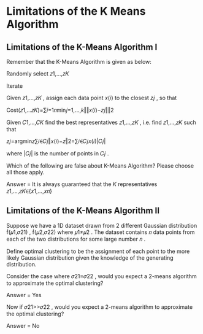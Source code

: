 # Limitations of the K Means Algorithm

## Limitations of the K-Means Algorithm I


Remember that the K-Means Algorithm is given as below:

Randomly select  𝑧1,...,𝑧𝐾 

Iterate

Given  𝑧1,...,𝑧𝐾 , assign each data point  𝑥(𝑖)  to the closest  𝑧𝑗 , so that

Cost(𝑧1,...𝑧𝐾)=∑𝑖=1𝑛min𝑗=1,...,𝑘‖‖𝑥(𝑖)−𝑧𝑗‖‖2 
 
Given  𝐶1,...,𝐶𝐾  find the best representatives  𝑧1,...,𝑧𝐾 , i.e. find  𝑧1,...,𝑧𝐾  such that

𝑧𝑗=argmin𝑧∑𝑖∈𝐶𝑗‖𝑥(𝑖)−𝑧‖2=∑𝑖∈𝐶𝑗𝑥(𝑖)|𝐶𝑗| 
 
where  |𝐶𝑗|  is the number of points in  𝐶𝑗 .

Which of the following are false about K-Means Algorithm? Please choose all those apply.



Answer = It is always guaranteed that the  𝐾  representatives  𝑧1,...,𝑧𝐾∈{𝑥1,...,𝑥𝑛}


## Limitations of the K-Means Algorithm II


Suppose we have a 1D dataset drawn from 2 different Gaussian distribution  (𝜇1,𝜎21) ,  (𝜇2,𝜎22)  where  𝜇1≠𝜇2 . The dataset contains  𝑛  data points from each of the two distributions for some large number  𝑛 .

Define optimal clustering to be the assignment of each point to the more likely Gaussian distribution given the knowledge of the generating distribution.

Consider the case where  𝜎21=𝜎22 , would you expect a 2-means algorithm to approximate the optimal clustering?

Answer = Yes

Now if  𝜎21>>𝜎22 , would you expect a 2-means algorithm to approximate the optimal clustering?

Answer = No


